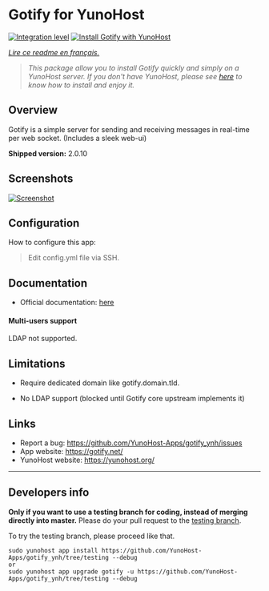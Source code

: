 # Gotify for YunoHost

[![Integration level](https://dash.yunohost.org/integration/gotify.svg)](https://dash.yunohost.org/appci/app/gotify)
[![Install Gotify with YunoHost](https://install-app.yunohost.org/install-with-yunohost.png)](https://install-app.yunohost.org/?app=gotify)

*[Lire ce readme en français.](./README_fr.md)*
> *This package allow you to install Gotify quickly and simply on a YunoHost server.
If you don't have YunoHost, please see [here](https://yunohost.org/#/install) to know how to install and enjoy it.*

## Overview
Gotify is a simple server for sending and receiving messages in real-time per web socket. (Includes a sleek web-ui)

**Shipped version:** 2.0.10

## Screenshots

[![Screenshot](https://raw.githubusercontent.com/gotify/server/master/ui.png)](https://github.com/gotify/server)


## Configuration

How to configure this app:
> Edit config.yml file via SSH.

## Documentation

 * Official documentation: [here](https://gotify.net/docs/index)

#### Multi-users support

LDAP not supported.

## Limitations

 * Require dedicated domain like gotify.domain.tld.

 * No LDAP support (blocked until Gotify core upstream implements it)

## Links

 * Report a bug: https://github.com/YunoHost-Apps/gotify_ynh/issues
 * App website: https://gotify.net/
 * YunoHost website: https://yunohost.org/

---

Developers info
----------------

**Only if you want to use a testing branch for coding, instead of merging directly into master.**
Please do your pull request to the [testing branch](https://github.com/YunoHost-Apps/gotify_ynh/tree/testing).

To try the testing branch, please proceed like that.
```
sudo yunohost app install https://github.com/YunoHost-Apps/gotify_ynh/tree/testing --debug
or
sudo yunohost app upgrade gotify -u https://github.com/YunoHost-Apps/gotify_ynh/tree/testing --debug
```

